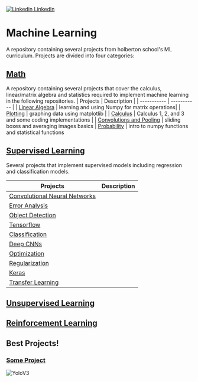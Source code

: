 [![Linkedin](https://i.stack.imgur.com/gVE0j.png) LinkedIn](https://www.linkedin.com/in/-isaacgreen-)

# Machine Learning
A repository containing several projects from holberton school's ML curriculum. Projects are divided into four categories:

## [Math](https://github.com/IsaacGreenMachine/holbertonschool-machine_learning/tree/main/math)
A repository containing several projects that cover the calculus, linear/matrix algebra and statistics required to implement machine learning in the following repositories.
| Projects | Description |
| ----------- | ----------- |
| [Linear Algebra](https://github.com/IsaacGreenMachine/holbertonschool-machine_learning/tree/main/math/0x00-linear_algebra) | learning and using Numpy for matrix operations| 
| [Plotting](https://github.com/IsaacGreenMachine/holbertonschool-machine_learning/tree/main/math/0x01-plotting) | graphing data using matplotlib |
| [Calculus](https://github.com/IsaacGreenMachine/holbertonschool-machine_learning/tree/main/math/0x02-calculus) | Calculus 1, 2, and 3 and some coding implementations |
| [Convolutions and Pooling](https://github.com/IsaacGreenMachine/holbertonschool-machine_learning/tree/main/math/0x03-convolutions_and_pooling) | sliding boxes and averaging images basics
| [Probability](https://github.com/IsaacGreenMachine/holbertonschool-machine_learning/tree/main/math/0x03-probability) | intro to numpy functions and statistical functions

## [Supervised Learning](https://github.com/IsaacGreenMachine/holbertonschool-machine_learning/tree/main/supervised_learning)
Several projects that implement supervised models including regression and classification models.

| Projects | Description |
| ----------- | ----------- |
| [Convolutional Neural Networks](https://github.com/IsaacGreenMachine/holbertonschool-machine_learning/tree/main/supervised_learning/0x00-cnn) |  |
| [Error Analysis](https://github.com/IsaacGreenMachine/holbertonschool-machine_learning/tree/main/supervised_learning/0x00-error_analysis) |
| [Object Detection](https://github.com/IsaacGreenMachine/holbertonschool-machine_learning/tree/main/supervised_learning/0x00-object_detection) |
| [Tensorflow](https://github.com/IsaacGreenMachine/holbertonschool-machine_learning/tree/main/supervised_learning/0x00-tensorflow) |
| [Classification](https://github.com/IsaacGreenMachine/holbertonschool-machine_learning/tree/main/supervised_learning/0x01-classification) |
| [Deep CNNs](https://github.com/IsaacGreenMachine/holbertonschool-machine_learning/tree/main/supervised_learning/0x01-deep_cnns) |
| [Optimization](https://github.com/IsaacGreenMachine/holbertonschool-machine_learning/tree/main/supervised_learning/0x01-optimization) |
| [Regularization](https://github.com/IsaacGreenMachine/holbertonschool-machine_learning/tree/main/supervised_learning/0x01-regularization) |
| [Keras](https://github.com/IsaacGreenMachine/holbertonschool-machine_learning/tree/main/supervised_learning/0x02-keras) |
| [Transfer Learning](https://github.com/IsaacGreenMachine/holbertonschool-machine_learning/tree/main/supervised_learning/0x02-transfer_learning) |

## [Unsupervised Learning]()
## [Reinforcement Learning]()

## Best Projects!
### [Some Project]()
![YoloV3](https://miro.medium.com/max/626/1*tZXkFkkK2pM2SnxWTZmerA.png)
